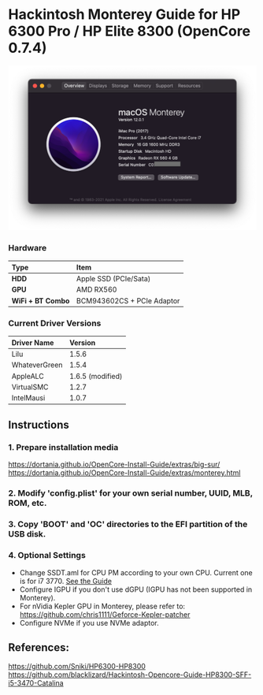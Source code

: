 # Hackintosh Monterey Guide for HP 6300 Pro / HP Elite 8300 (OpenCore 0.7.4)

![Snapshot](images/snapshot.png)

### Hardware

Type|Item
:----|:----
**HDD** | Apple SSD (PCIe/Sata)
**GPU** | AMD RX560
**WiFi + BT Combo** | BCM943602CS + PCIe Adaptor

### Current Driver Versions
Driver Name|Version
:----|:----
Lilu | 1.5.6
WhateverGreen | 1.5.4
AppleALC | 1.6.5 (modified)
VirtualSMC | 1.2.7
IntelMausi | 1.0.7

## Instructions
### 1. Prepare installation media 
https://dortania.github.io/OpenCore-Install-Guide/extras/big-sur/  
https://dortania.github.io/OpenCore-Install-Guide/extras/monterey.html
### 2. Modify 'config.plist' for your own serial number, UUID, MLB, ROM, etc.
### 3. Copy 'BOOT' and 'OC' directories to the EFI partition of the USB disk.
### 4. Optional Settings
* Change SSDT.aml for CPU PM according to your own CPU. Current one is for i7 3770.
[See the Guide](https://github.com/Piker-Alpha/ssdtPRGen.sh)
* Configure IGPU if you don't use dGPU (IGPU has not been supported in Monterey).
* For nVidia Kepler GPU in Monterey, please refer to:
https://github.com/chris1111/Geforce-Kepler-patcher
* Configure NVMe if you use NVMe adaptor.

## References:
https://github.com/Sniki/HP6300-HP8300  
https://github.com/blacklizard/Hackintosh-Opencore-Guide-HP8300-SFF-i5-3470-Catalina

